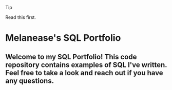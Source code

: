 > [!TIP]
> Read this first.


# Melanease's SQL Portfolio
## Welcome to my SQL Portfolio! This code repository contains examples of SQL I've written. Feel free to take a look and reach out if you have any questions. 
